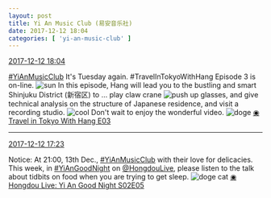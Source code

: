 ```yaml
---
layout: post
title: Yi An Music Club (易安音乐社)
date: 2017-12-12 18:04
categories: [ 'yi-an-music-club' ]
---
```


<div class="weibo-info">
  <a href="https://weibo.com/6094546964/FzkgIhorC">2017-12-12 18:04</a>
</div>

[#YiAnMusicClub](https://weibo.com/p/100808beae2e3e05b17b64f63ebedca39f19b2/super_index) It's Tuesday again. #TravelInTokyoWithHang Episode 3 is on-line. ![sun](https://img.t.sinajs.cn/t4/appstyle/expression/ext/normal/e5/sun.gif) In this episode, Hang will lead you to the bustling and smart Shinjuku District (新宿区) to … play claw crane ![push up glasses](http://img.t.sinajs.cn/t4/appstyle/expression/ext/normal/fc/moren_bbjdnew_org.png), and give technical analysis on the structure of Japanese residence, and visit a recording studio. ![cool](https://img.t.sinajs.cn/t4/appstyle/expression/ext/normal/8a/pcmoren_cool2017_org.png) Don't wait to enjoy the wonderful video. ![doge](https://img.t.sinajs.cn/t4/appstyle/expression/ext/normal/b6/doge_org.gif) [◉ Travel in Tokyo With Hang E03](https://www.bilibili.com/video/av17188163/)

<!-- more -->

---

<div class="weibo-info">
  <a href="https://weibo.com/6094546964/Fzk04m3Vq">2017-12-12 17:23</a>
</div>

Notice: At 21:00, 13th Dec., [#YiAnMusicClub](https://weibo.com/p/100808beae2e3e05b17b64f63ebedca39f19b2/super_index) with their love for delicacies. This week, in [#YiAnGoodNight](https://weibo.com/p/10080892b104a59bff303ca883e7931b5b916e/super_index) on [@HongdouLive](http://weibo.com/u/5990184179), please listen to the talk about tidbits on food when you are trying to get sleep. ![doge cat](https://img.t.sinajs.cn/t4/appstyle/expression/ext/normal/4a/mm_org.gif) [◉ Hongdou Live: Yi An Good Night S02E05](http://www.hongdoufm.com/room/1077157959651295296)
